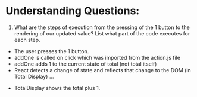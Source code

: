 # Understanding Questions:
1. What are the steps of execution from the pressing of the 1 button to the rendering of our updated value? List what part of the code executes for each step.
- The user presses the 1 button.
- addOne is called on click which was imported from the action.js file
- addOne adds 1 to the current state of total (not total itself)
- React detects a change of state and reflects that change to the DOM (in Total Display)
...

* TotalDisplay shows the total plus 1.
